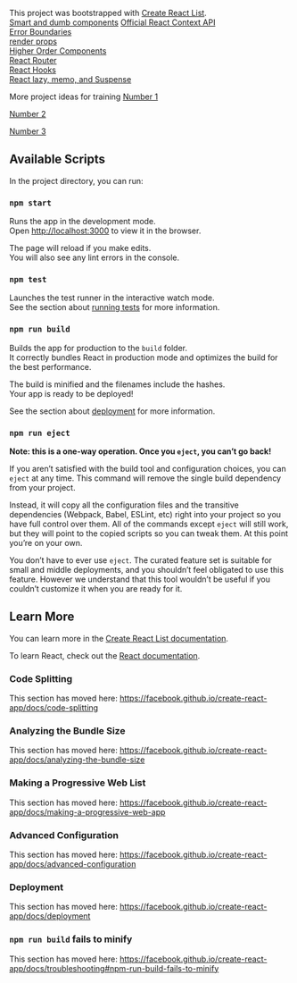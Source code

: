 This project was bootstrapped with [Create React List](https://github.com/facebook/create-react-app). <br>
[Smart and dumb components](https://medium.com/@dan_abramov/smart-and-dumb-components-7ca2f9a7c7d0)
[Official React Context API](https://reactjs.org/docs/context.html)<br>
[Error Boundaries](https://reactjs.org/docs/error-boundaries.html)<br>
[render props](https://reactjs.org/docs/render-props.html)<br>
[Higher Order Components](https://reactjs.org/docs/higher-order-components.html)<br>
[React Router](https://reacttraining.com/react-router/core/guides/philosophy)<br>
[React Hooks](https://reactjs.org/docs/hooks-intro.html)<br>
[React lazy, memo, and Suspense](https://reactjs.org/blog/2018/10/23/react-v-16-6.html)<br>

More project ideas for training
[Number 1](https://medium.freecodecamp.org/every-time-you-build-a-to-do-list-app-a-puppy-dies-505b54637a5d)

[Number 2](https://medium.freecodecamp.org/want-to-build-something-fun-heres-a-list-of-sample-web-app-ideas-b991bce0ed9a)

[Number 3](https://medium.freecodecamp.org/summer-is-over-you-should-be-coding-heres-yet-another-list-of-exciting-ideas-to-build-a95d7704d36d)

## Available Scripts

In the project directory, you can run:

### `npm start`

Runs the app in the development mode.<br>
Open [http://localhost:3000](http://localhost:3000) to view it in the browser.

The page will reload if you make edits.<br>
You will also see any lint errors in the console.

### `npm test`

Launches the test runner in the interactive watch mode.<br>
See the section about [running tests](https://facebook.github.io/create-react-app/docs/running-tests) for more information.

### `npm run build`

Builds the app for production to the `build` folder.<br>
It correctly bundles React in production mode and optimizes the build for the best performance.

The build is minified and the filenames include the hashes.<br>
Your app is ready to be deployed!

See the section about [deployment](https://facebook.github.io/create-react-app/docs/deployment) for more information.

### `npm run eject`

**Note: this is a one-way operation. Once you `eject`, you can’t go back!**

If you aren’t satisfied with the build tool and configuration choices, you can `eject` at any time. This command will remove the single build dependency from your project.

Instead, it will copy all the configuration files and the transitive dependencies (Webpack, Babel, ESLint, etc) right into your project so you have full control over them. All of the commands except `eject` will still work, but they will point to the copied scripts so you can tweak them. At this point you’re on your own.

You don’t have to ever use `eject`. The curated feature set is suitable for small and middle deployments, and you shouldn’t feel obligated to use this feature. However we understand that this tool wouldn’t be useful if you couldn’t customize it when you are ready for it.

## Learn More

You can learn more in the [Create React List documentation](https://facebook.github.io/create-react-app/docs/getting-started).

To learn React, check out the [React documentation](https://reactjs.org/).

### Code Splitting

This section has moved here: https://facebook.github.io/create-react-app/docs/code-splitting

### Analyzing the Bundle Size

This section has moved here: https://facebook.github.io/create-react-app/docs/analyzing-the-bundle-size

### Making a Progressive Web List

This section has moved here: https://facebook.github.io/create-react-app/docs/making-a-progressive-web-app

### Advanced Configuration

This section has moved here: https://facebook.github.io/create-react-app/docs/advanced-configuration

### Deployment

This section has moved here: https://facebook.github.io/create-react-app/docs/deployment

### `npm run build` fails to minify

This section has moved here: https://facebook.github.io/create-react-app/docs/troubleshooting#npm-run-build-fails-to-minify
